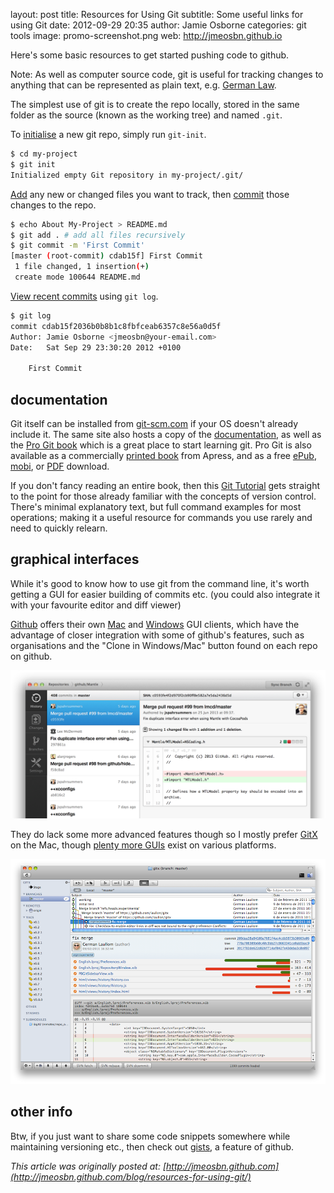 layout:       post
title:        Resources for Using Git
subtitle:     Some useful links for using Git
date:         2012-09-29 20:35
author:       Jamie Osborne
categories:   git tools
image:        promo-screenshot.png
web:          http://jmeosbn.github.io

Here's some basic resources to get started pushing code to github.

Note: As well as computer source code, git is useful for tracking changes to anything that can be represented as plain text, e.g. [German Law](http://www.wired.com/wiredenterprise/2012/08/bundestag/).

The simplest use of git is to create the repo locally, stored in the same folder as the source (known as the working tree) and named `.git`.

<!-- more -->

To [initialise](http://git-scm.com/docs/git-init) a new git repo, simply run `git-init`.

``` sh
$ cd my-project
$ git init
Initialized empty Git repository in my-project/.git/
```

[Add](http://git-scm.com/docs/git-add) any new or changed files you want to track, then [commit](http://git-scm.com/docs/git-commit) those changes to the repo.

``` sh
$ echo About My-Project > README.md
$ git add . # add all files recursively
$ git commit -m 'First Commit'
[master (root-commit) cdab15f] First Commit
 1 file changed, 1 insertion(+)
 create mode 100644 README.md
```

[View recent commits](http://git-scm.com/docs/git-log) using `git log`.

``` sh
$ git log
commit cdab15f2036b0b8b1c8fbfceab6357c8e56a0d5f
Author: Jamie Osborne <jmeosbn@your-email.com>
Date:   Sat Sep 29 23:30:20 2012 +0100

    First Commit
```

## documentation

Git itself can be installed from [git-scm.com](http://git-scm.com/downloads) if your OS doesn't already include it. The same site also hosts a copy of the [documentation](http://git-scm.com/docs), as well as the [Pro Git book](http://git-scm.com/book) which is a great place to start learning git.  Pro Git is also available as a commercially [printed book](http://www.amazon.com/gp/product/1430218339?ie=UTF8&tag=prgi-20&linkCode=as2&camp=1789&creative=390957&creativeASIN=1430218339) from Apress, and as a free [ePub](https://github.s3.amazonaws.com/media/progit.epub), [mobi](https://github.s3.amazonaws.com/media/pro-git.en.mobi), or [PDF](https://github.s3.amazonaws.com/media/progit.en.pdf) download.

If you don't fancy reading an entire book, then this [Git Tutorial](http://www.vogella.com/articles/Git/article.html) gets straight to the point for those already familiar with the concepts of version control.  There's minimal explanatory text, but full command examples for most operations; making it a useful resource for commands you use rarely and need to quickly relearn.

## graphical interfaces

While it's good to know how to use git from the command line, it's worth getting a GUI for easier building of commits etc. (you could also integrate it with your favourite editor and diff viewer)

[Github](http://github.com/) offers their own [Mac](http://mac.github.com/) and [Windows](http://windows.github.com/) GUI clients, which have the advantage of closer integration with some of github's features, such as organisations and the "Clone in Windows/Mac" button found on each repo on github.

![GitHub for Mac](promo-screenshot.png)

They do lack some more advanced features though so I mostly prefer [GitX](http://gitx.laullon.com/) on the Mac, though [plenty more GUIs](http://git-scm.com/downloads/guis) exist on various platforms.

![GitX](commit.png)

## other info

Btw, if you just want to share some code snippets somewhere while maintaining versioning etc., then check out [gists](https://gist.github.com/), a feature of github.

*This article was originally posted at: [http://jmeosbn.github.com](http://jmeosbn.github.com/blog/resources-for-using-git/)*
